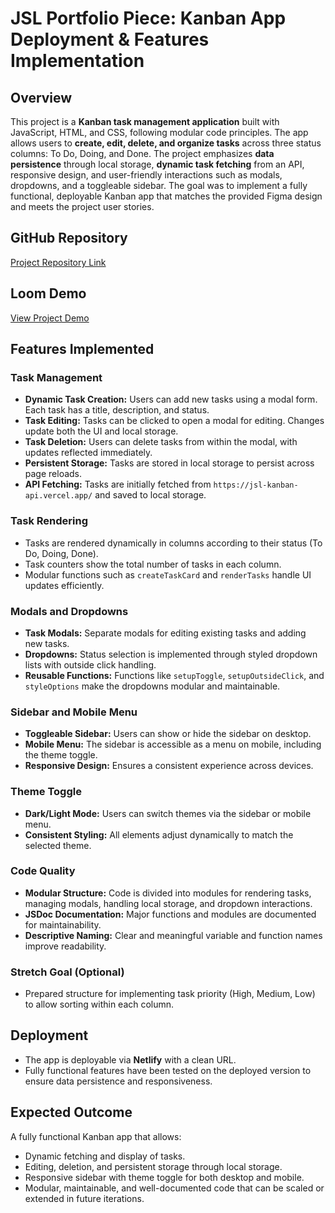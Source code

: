# JSL Portfolio Piece: Kanban App Deployment & Features Implementation

## Overview

This project is a **Kanban task management application** built with JavaScript, HTML, and CSS, following modular code principles. The app allows users to **create, edit, delete, and organize tasks** across three status columns: To Do, Doing, and Done. The project emphasizes **data persistence** through local storage, **dynamic task fetching** from an API, responsive design, and user-friendly interactions such as modals, dropdowns, and a toggleable sidebar. The goal was to implement a fully functional, deployable Kanban app that matches the provided Figma design and meets the project user stories.

## GitHub Repository

[Project Repository Link](https://github.com/LukhaC2tsh/LUKTSH25485_FTO2506_A_Lukhanyiso-Tshangela_Portfolio_Piece.git)

## Loom Demo

[View Project Demo](https://www.loom.com/share/25bcb98c869448c8856c5026ef9f2f24?sid=6250ee1c-b7b7-438b-87ef-a945df5ec53a)

## Features Implemented

### Task Management

- **Dynamic Task Creation:** Users can add new tasks using a modal form. Each task has a title, description, and status.
- **Task Editing:** Tasks can be clicked to open a modal for editing. Changes update both the UI and local storage.
- **Task Deletion:** Users can delete tasks from within the modal, with updates reflected immediately.
- **Persistent Storage:** Tasks are stored in local storage to persist across page reloads.
- **API Fetching:** Tasks are initially fetched from `https://jsl-kanban-api.vercel.app/` and saved to local storage.

### Task Rendering

- Tasks are rendered dynamically in columns according to their status (To Do, Doing, Done).
- Task counters show the total number of tasks in each column.
- Modular functions such as `createTaskCard` and `renderTasks` handle UI updates efficiently.

### Modals and Dropdowns

- **Task Modals:** Separate modals for editing existing tasks and adding new tasks.
- **Dropdowns:** Status selection is implemented through styled dropdown lists with outside click handling.
- **Reusable Functions:** Functions like `setupToggle`, `setupOutsideClick`, and `styleOptions` make the dropdowns modular and maintainable.

### Sidebar and Mobile Menu

- **Toggleable Sidebar:** Users can show or hide the sidebar on desktop.
- **Mobile Menu:** The sidebar is accessible as a menu on mobile, including the theme toggle.
- **Responsive Design:** Ensures a consistent experience across devices.

### Theme Toggle

- **Dark/Light Mode:** Users can switch themes via the sidebar or mobile menu.
- **Consistent Styling:** All elements adjust dynamically to match the selected theme.

### Code Quality

- **Modular Structure:** Code is divided into modules for rendering tasks, managing modals, handling local storage, and dropdown interactions.
- **JSDoc Documentation:** Major functions and modules are documented for maintainability.
- **Descriptive Naming:** Clear and meaningful variable and function names improve readability.

### Stretch Goal (Optional)

- Prepared structure for implementing task priority (High, Medium, Low) to allow sorting within each column. 

## Deployment

- The app is deployable via **Netlify** with a clean URL.
- Fully functional features have been tested on the deployed version to ensure data persistence and responsiveness.

## Expected Outcome

A fully functional Kanban app that allows:

- Dynamic fetching and display of tasks.
- Editing, deletion, and persistent storage through local storage.
- Responsive sidebar with theme toggle for both desktop and mobile.
- Modular, maintainable, and well-documented code that can be scaled or extended in future iterations.

